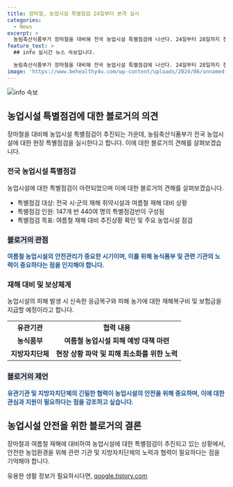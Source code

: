 ```yaml
---
title: 장마철, 농업시설 특별점검 24일부터 본격 실시
categories:
  - News
excerpt: >
  농림축산식품부가 장마철을 대비해 전국 농업시설 특별점검에 나선다. 24일부터 28일까지 전국 지방자치단체를 대상으로 재해 대비상황과 농업시설에 대한 현장 특별점검을 실시할 예정이다. 특별점검은 여름철 재해 대비를 위해 마련되었으며, 관련된 기관과 지방자치단체가 협력하여 피해를 최소화하고 재해복구비 및 보험금을 지급할 예정이라고 밝혔다. (150자)
feature_text: >
  ## info 실시간 뉴스 속보입니다.

  농림축산식품부가 장마철을 대비해 전국 농업시설 특별점검에 나선다. 24일부터 28일까지 전국 지방자치단체를 대상으로 재해 대비상황과 농업시설에 대한 현장 특별점검을 실시할 예정이다. 특별점검은 여름철 재해 대비를 위해 마련되었으며, 관련된 기관과 지방자치단체가 협력하여 피해를 최소화하고 재해복구비 및 보험금을 지급할 예정이라고 밝혔다. (150자)
image: 'https://www.behealthy4u.com/wp-content/uploads/2024/06/unnamed-file.png'
---
```


<p><img src="https://www.behealthy4u.com/wp-content/uploads/2024/06/unnamed-file.png" alt="info 속보" /></p>

<h2 data-ke-size="size26">농업시설 특별점검에 대한 블로거의 의견</h2>

<p data-ke-size="size16">장마철을 대비해 농업시설 특별점검이 추진되는 가운데, 농림축산식품부가 전국 농업시설에 대한 현장 특별점검을 실시한다고 합니다. 이에 대한 블로거의 견해를 살펴보겠습니다.</p>

<h3>전국 농업시설 특별점검</h3>

<p data-ke-size="size16">농업시설에 대한 특별점검이 마련되었으며 이에 대한 블로거의 견해를 살펴보겠습니다.</p>

<ul>
  <li>특별점검 대상: 전국 시·군의 재해 취약시설과 여름철 재해 대비 상황</li>
  <li>특별점검 인원: 147개 반 440여 명의 특별점검반이 구성됨</li>
  <li>특별점검 목표: 여름철 재해 대비 추진상황 확인 및 주요 농업시설 점검</li>
</ul>

<h3><span style="background-color: #21538527;">블로거의 관점</span></h3>

<p data-ke-size="size16"><b><span style="color: #1a5490;">여름철 농업시설의 안전관리가 중요한 시기이며, 이를 위해 농식품부 및 관련 기관의 노력이 중요하다는 점을 인지해야 합니다.</span></b></p>

<h3>재해 대비 및 보상체계</h3>

<p data-ke-size="size16">농업시설의 피해 발생 시 신속한 응급복구와 피해 농가에 대한 재해복구비 및 보험금을 지급할 예정이라고 합니다.</p>

<table>
  <tr>
    <td style="text-align: center; height: 17px;"><b>유관기관</b></td>
    <td style="text-align: center; height: 17px;"><b>협력 내용</b></td>
  </tr>
  <tr>
    <td style="text-align: center; height: 17px;"><b>농식품부</b></td>
    <td style="text-align: center; height: 17px;"><b>여름철 농업시설 피해 예방 대책 마련</b></td>
  </tr>
  <tr>
    <td style="text-align: center; height: 17px;"><b>지방자치단체</b></td>
    <td style="text-align: center; height: 17px;"><b>현장 상황 파악 및 피해 최소화를 위한 노력</b></td>
  </tr>
</table>

<h3><span style="background-color: #21538527;">블로거의 제언</span></h3>

<p data-ke-size="size16"><b><span style="color: #1a5490;">유관기관 및 지방자치단체의 긴밀한 협력이 농업시설의 안전을 위해 중요하며, 이에 대한 관심과 지원이 필요하다는 점을 강조하고 싶습니다.</span></b></p>

<h2 data-ke-size="size26">농업시설 안전을 위한 블로거의 결론</h2>

<p data-ke-size="size16">장마철과 여름철 재해에 대비하여 농업시설에 대한 특별점검이 추진되고 있는 상황에서, 안전한 농업환경을 위해 관련 기관 및 지방자치단체의 노력과 협력이 필요하다는 점을 기억해야 합니다. </p>
유용한 생활 정보가 필요하시다면, <a href="https://qoogle.tistory.com" rel="dofollow">qoogle.tistory.com</a>


